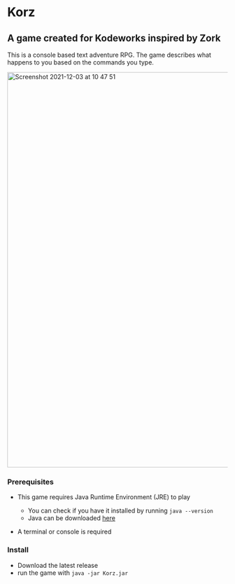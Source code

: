 # Korz
## A game created for Kodeworks inspired by Zork

This is a console based text adventure RPG.
The game describes what happens to you based on the commands you type.

<img width="902" alt="Screenshot 2021-12-03 at 10 47 51" src="https://user-images.githubusercontent.com/22809675/144582086-f3ad57bd-e2fc-4104-a9e9-4f3024f38ae6.png">


### Prerequisites
* This game requires Java Runtime Environment (JRE) to play
  * You can check if you have it installed by running `java --version`
  * Java can be downloaded [here](https://www.oracle.com/java/technologies/downloads/)

* A terminal or console is required
### Install

* Download the latest release
* run the game with `java -jar Korz.jar`
